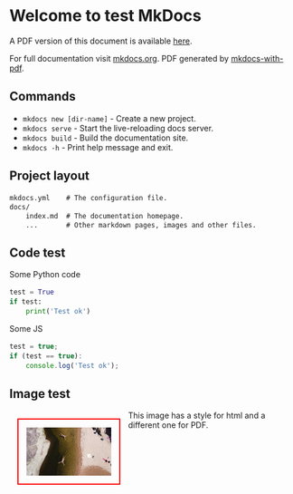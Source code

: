# Welcome to test MkDocs

A PDF version of this document is available [here](../pdf/doc-en.pdf).

For full documentation visit [mkdocs.org](https://www.mkdocs.org).
PDF generated by [mkdocs-with-pdf](https://github.com/orzih/mkdocs-with-pdf/blob/master/README.md).  

## Commands

* `mkdocs new [dir-name]` - Create a new project.
* `mkdocs serve` - Start the live-reloading docs server.
* `mkdocs build` - Build the documentation site.
* `mkdocs -h` - Print help message and exit.

## Project layout

    mkdocs.yml    # The configuration file.
    docs/
        index.md  # The documentation homepage.
        ...       # Other markdown pages, images and other files.

## Code test

Some Python code


``` py title="Some Python test code" linenums="1"
test = True
if test:
    print('Test ok')
```

Some JS


``` js title="some-code.js"
test = true;
if (test == true):
    console.log('Test ok');
```

## Image test

<img class="cordoba-river-imag"
    src="img/cordoba-rio.jpg" alt="Cordoba river"
    title="Cordoba river"
    style="float: left; width: 150px; padding: 14px; margin: 14px; border: 2px solid red"/> 

This image has a style for html and a different one for PDF.   
